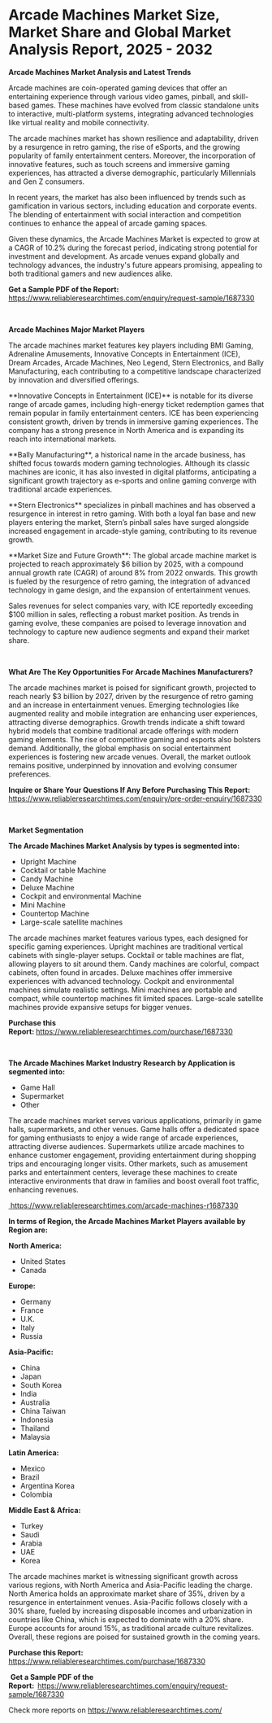 <p><h1>Arcade Machines Market Size, Market Share and Global Market Analysis Report, 2025 - 2032</h1></p><p><strong>Arcade Machines Market Analysis and Latest Trends</strong></p>
<p><p>Arcade machines are coin-operated gaming devices that offer an entertaining experience through various video games, pinball, and skill-based games. These machines have evolved from classic standalone units to interactive, multi-platform systems, integrating advanced technologies like virtual reality and mobile connectivity. </p><p>The arcade machines market has shown resilience and adaptability, driven by a resurgence in retro gaming, the rise of eSports, and the growing popularity of family entertainment centers. Moreover, the incorporation of innovative features, such as touch screens and immersive gaming experiences, has attracted a diverse demographic, particularly Millennials and Gen Z consumers.</p><p>In recent years, the market has also been influenced by trends such as gamification in various sectors, including education and corporate events. The blending of entertainment with social interaction and competition continues to enhance the appeal of arcade gaming spaces. </p><p>Given these dynamics, the Arcade Machines Market is expected to grow at a CAGR of 10.2% during the forecast period, indicating strong potential for investment and development. As arcade venues expand globally and technology advances, the industry's future appears promising, appealing to both traditional gamers and new audiences alike.</p></p>
<p><strong>Get a Sample PDF of the Report:&nbsp;</strong> <a href="https://www.reliableresearchtimes.com/enquiry/request-sample/1687330?utm_campaign=2931&utm_medium=2&utm_source=Github&utm_content=ia&utm_term=26032025&utm_id=arcade-machines">https://www.reliableresearchtimes.com/enquiry/request-sample/1687330</a></p>
<p>&nbsp;</p>
<p><strong>Arcade Machines Major Market Players</strong></p>
<p><p>The arcade machines market features key players including BMI Gaming, Adrenaline Amusements, Innovative Concepts in Entertainment (ICE), Dream Arcades, Arcade Machines, Neo Legend, Stern Electronics, and Bally Manufacturing, each contributing to a competitive landscape characterized by innovation and diversified offerings.</p><p>**Innovative Concepts in Entertainment (ICE)** is notable for its diverse range of arcade games, including high-energy ticket redemption games that remain popular in family entertainment centers. ICE has been experiencing consistent growth, driven by trends in immersive gaming experiences. The company has a strong presence in North America and is expanding its reach into international markets.</p><p>**Bally Manufacturing**, a historical name in the arcade business, has shifted focus towards modern gaming technologies. Although its classic machines are iconic, it has also invested in digital platforms, anticipating a significant growth trajectory as e-sports and online gaming converge with traditional arcade experiences.</p><p>**Stern Electronics** specializes in pinball machines and has observed a resurgence in interest in retro gaming. With both a loyal fan base and new players entering the market, Stern’s pinball sales have surged alongside increased engagement in arcade-style gaming, contributing to its revenue growth.</p><p>**Market Size and Future Growth**: The global arcade machine market is projected to reach approximately $6 billion by 2025, with a compound annual growth rate (CAGR) of around 8% from 2022 onwards. This growth is fueled by the resurgence of retro gaming, the integration of advanced technology in game design, and the expansion of entertainment venues.</p><p>Sales revenues for select companies vary, with ICE reportedly exceeding $100 million in sales, reflecting a robust market position. As trends in gaming evolve, these companies are poised to leverage innovation and technology to capture new audience segments and expand their market share.</p></p>
<p>&nbsp;</p>
<p><strong>What Are The Key Opportunities For Arcade Machines Manufacturers?</strong></p>
<p><p>The arcade machines market is poised for significant growth, projected to reach nearly $3 billion by 2027, driven by the resurgence of retro gaming and an increase in entertainment venues. Emerging technologies like augmented reality and mobile integration are enhancing user experiences, attracting diverse demographics. Growth trends indicate a shift toward hybrid models that combine traditional arcade offerings with modern gaming elements. The rise of competitive gaming and esports also bolsters demand. Additionally, the global emphasis on social entertainment experiences is fostering new arcade venues. Overall, the market outlook remains positive, underpinned by innovation and evolving consumer preferences.</p></p>
<p><strong>Inquire or Share Your Questions If Any Before Purchasing This Report:</strong> <a href="https://www.reliableresearchtimes.com/enquiry/pre-order-enquiry/1687330?utm_campaign=2931&utm_medium=2&utm_source=Github&utm_content=ia&utm_term=26032025&utm_id=arcade-machines">https://www.reliableresearchtimes.com/enquiry/pre-order-enquiry/1687330</a></p>
<p>&nbsp;</p>
<p><strong>Market Segmentation</strong></p>
<p><strong>The Arcade Machines Market Analysis by types is segmented into:</strong></p>
<p><ul><li>Upright Machine</li><li>Cocktail or table Machine</li><li>Candy Machine</li><li>Deluxe Machine</li><li>Cockpit and environmental Machine</li><li>Mini Machine</li><li>Countertop Machine</li><li>Large-scale satellite machines</li></ul></p>
<p><p>The arcade machines market features various types, each designed for specific gaming experiences. Upright machines are traditional vertical cabinets with single-player setups. Cocktail or table machines are flat, allowing players to sit around them. Candy machines are colorful, compact cabinets, often found in arcades. Deluxe machines offer immersive experiences with advanced technology. Cockpit and environmental machines simulate realistic settings. Mini machines are portable and compact, while countertop machines fit limited spaces. Large-scale satellite machines provide expansive setups for bigger venues.</p></p>
<p><strong>Purchase this Report:&nbsp;</strong><a href="https://www.reliableresearchtimes.com/purchase/1687330?utm_campaign=2931&utm_medium=2&utm_source=Github&utm_content=ia&utm_term=26032025&utm_id=arcade-machines">https://www.reliableresearchtimes.com/purchase/1687330</a></p>
<p>&nbsp;</p>
<p><strong>The Arcade Machines Market Industry Research by Application is segmented into:</strong></p>
<p><ul><li>Game Hall</li><li>Supermarket</li><li>Other</li></ul></p>
<p><p>The arcade machines market serves various applications, primarily in game halls, supermarkets, and other venues. Game halls offer a dedicated space for gaming enthusiasts to enjoy a wide range of arcade experiences, attracting diverse audiences. Supermarkets utilize arcade machines to enhance customer engagement, providing entertainment during shopping trips and encouraging longer visits. Other markets, such as amusement parks and entertainment centers, leverage these machines to create interactive environments that draw in families and boost overall foot traffic, enhancing revenues.</p></p>
<p><a href="https://www.reliableresearchtimes.com/arcade-machines-r1687330?utm_campaign=2931&utm_medium=2&utm_source=Github&utm_content=ia&utm_term=26032025&utm_id=arcade-machines">&nbsp;https://www.reliableresearchtimes.com/arcade-machines-r1687330</a></p>
<p><strong>In terms of Region, the Arcade Machines Market Players available by Region are:</strong></p>
<p>
    <p> <strong> North America: </strong>
        <ul>
            <li>United States</li>
            <li>Canada</li>
        </ul>
        </p> 
    <p> <strong> Europe: </strong>
        <ul>
            <li>Germany</li>
            <li>France</li>
            <li>U.K.</li>
            <li>Italy</li>
            <li>Russia</li>
        </ul>
        </p> 
    <p> <strong> Asia-Pacific: </strong>
        <ul>
            <li>China</li>
            <li>Japan</li>
            <li>South Korea</li>
            <li>India</li>
            <li>Australia</li>
            <li>China Taiwan</li>
            <li>Indonesia</li>
            <li>Thailand</li>
            <li>Malaysia</li>
        </ul>
        </p> 
    <p> <strong> Latin America: </strong>
        <ul>
            <li>Mexico</li>
            <li>Brazil</li>
            <li>Argentina Korea</li>
            <li>Colombia</li>
        </ul>
        </p> 
    <p> <strong> Middle East & Africa: </strong>
        <ul>
            <li>Turkey</li>
            <li>Saudi</li>
            <li>Arabia</li>
            <li>UAE</li>
            <li>Korea</li>
        </ul>
    </p>
    </p>
<p><p>The arcade machines market is witnessing significant growth across various regions, with North America and Asia-Pacific leading the charge. North America holds an approximate market share of 35%, driven by a resurgence in entertainment venues. Asia-Pacific follows closely with a 30% share, fueled by increasing disposable incomes and urbanization in countries like China, which is expected to dominate with a 20% share. Europe accounts for around 15%, as traditional arcade culture revitalizes. Overall, these regions are poised for sustained growth in the coming years.</p></p>
<p><strong>Purchase this Report: </strong><a href="https://www.reliableresearchtimes.com/purchase/1687330?utm_campaign=2931&utm_medium=2&utm_source=Github&utm_content=ia&utm_term=26032025&utm_id=arcade-machines">https://www.reliableresearchtimes.com/purchase/1687330</a></p>
<p>&nbsp;<strong>Get a Sample PDF of the Report:&nbsp;&nbsp;</strong><a href="https://www.reliableresearchtimes.com/enquiry/request-sample/1687330?utm_campaign=2931&utm_medium=2&utm_source=Github&utm_content=ia&utm_term=26032025&utm_id=arcade-machines">https://www.reliableresearchtimes.com/enquiry/request-sample/1687330</a></p>
<p><strong></strong></p>
<p>Check more reports on <a href="https://www.reliableresearchtimes.com/?utm_campaign=2931&utm_medium=2&utm_source=Github&utm_content=ia&utm_term=26032025&utm_id=arcade-machines">https://www.reliableresearchtimes.com/</a></p>